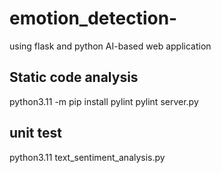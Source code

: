 # emotion_detection-
using flask and python
AI-based web application

## Static code analysis
python3.11 -m pip install pylint
pylint server.py

## unit test
python3.11 text_sentiment_analysis.py
